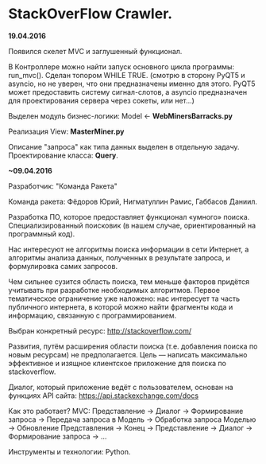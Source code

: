 # StackOverFlow Crawler.

<b>19.04.2016</b>

Появился скелет MVC и заглушенный функционал.

В Контроллере можно найти запуск основного цикла программы: run_mvc(). Сделан топором WHILE TRUE. (смотрю в сторону PyQT5 и asyncio, но не уверен, что они предназначены именно для этого. PyQT5 может предоставить систему сигнал-слотов, а asyncio предназначен для проектирования сервера через сокеты, или нет...)

Выделен модуль бизнес-логики: Model <- <b>WebMinersBarracks.py</b>

Реализация View: <b>MasterMiner.py</b>

Описание "запроса" как типа данных выделен в отдельную задачу. Проектирование класса: <b>Query</b>.

<b>~09.04.2016</b>

Разработчик: "Команда Ракета"

Команда ракета: Фёдоров Юрий, Нигматуллин Рамис, Габбасов Даниил.

Разработка ПО, которое предоставляет функционал «умного» поиска. Специализированный поисковик (в нашем случае, ориентированный на программный код).

Нас интересуют не алгоритмы поиска информации в сети Интернет, а алгоритмы анализа данных, полученных в результате запроса, и формулировка самих запросов.

Чем сильнее сузится область поиска, тем меньше факторов придётся учитывать при разработке необходимых алгоритмов. Первое тематическое ограничение уже наложено: нас интересует та часть публичного интернета, в которой можно найти фрагменты кода и информацию, связанную с программированием.

Выбран конкретный ресурс: http://stackoverflow.com/

Развития, путём расширения области поиска (т.е. добавления поиска по новым ресурсам) не предполагается. Цель — написать максимально эффективное и изящное клиентское приложение для поиска по stackoverflow.

Диалог, который приложение ведёт с пользователем, основан на функциях API сайта: https://api.stackexchange.com/docs

Как это работает? MVC: Представление -> Диалог -> Формирование запроса -> Передача запроса в Модель -> Обработка запроса Моделью -> Обновление Представления -> Конец -> Представление -> Диалог -> Формирование запроса -> ...

Инструменты и технологии: Python.
